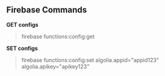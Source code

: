 
## Firebase Commands

**GET configs**
> firebase functions:config:get

**SET configs**
> firebase functions:config:set algolia.appid="appid123" algolia.apikey="apikey123"

